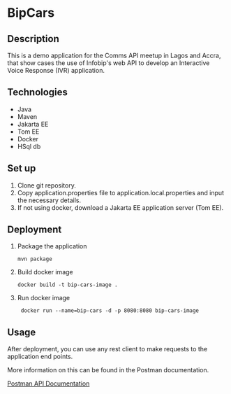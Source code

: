 # BipCars

## Description

This is a demo application for the Comms API meetup in Lagos and Accra, that show cases the use of 
Infobip's web API to develop an Interactive Voice Response (IVR) application. 

## Technologies

- Java
- Maven
- Jakarta EE
- Tom EE
- Docker
- HSql db

## Set up

1. Clone git repository.
2. Copy application.properties file to application.local.properties and input the necessary details.
3. If not using docker, download a Jakarta EE application server (Tom EE).

## Deployment

1. Package the application
    ```shell
    mvn package
   ```
2. Build docker image
    ```shell
    docker build -t bip-cars-image .
   ```
3. Run docker image
    ```shell
     docker run --name=bip-cars -d -p 8080:8080 bip-cars-image
   ```

## Usage

After deployment, you can use any rest client to make requests to the application end points.

More information on this can be found in the Postman documentation.

[Postman API Documentation](https://documenter.getpostman.com/view/18957803/2s83zjqN3H)

